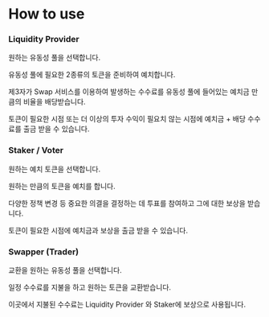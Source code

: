 # How to use

### Liquidity Provider

원하는 유동성 풀을 선택합니다.

유동성 풀에 필요한 2종류의 토큰을 준비하여 예치합니다.

제3자가 Swap 서비스를 이용하여 발생하는 수수료를 유동성 풀에 들어있는 예치금 만큼의 비율을 배당받습니다.

토큰이 필요한 시점 또는 더 이상의 투자 수익이 필요치 않는 시점에 예치금 + 배당 수수료를 출금 받을 수 있습니다.

### Staker / Voter

원하는 예치 토큰을 선택합니다.

원하는 만큼의 토큰을 예치를 합니다.

다양한 정책 변경 등 중요한 의결을 결정하는 데 투표를 참여하고 그에 대한 보상을 받습니다.

토큰이 필요한 시점에 예치금과 보상을 출금 받을 수 있습니다.

### Swapper (Trader)

교환을 원하는 유동성 풀을 선택합니다.

일정 수수료를 지불을 하고 원하는 토큰을 교환받습니다.

이곳에서 지불된 수수료는 Liquidity Provider 와 Staker에 보상으로 사용됩니다.
